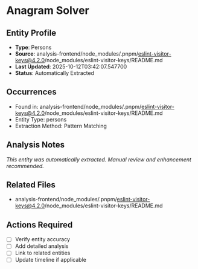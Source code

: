 # Anagram Solver

## Entity Profile
- **Type**: Persons
- **Source**: analysis-frontend/node_modules/.pnpm/eslint-visitor-keys@4.2.0/node_modules/eslint-visitor-keys/README.md
- **Last Updated**: 2025-10-12T03:42:07.547700
- **Status**: Automatically Extracted

## Occurrences
- Found in: analysis-frontend/node_modules/.pnpm/eslint-visitor-keys@4.2.0/node_modules/eslint-visitor-keys/README.md
- Entity Type: persons
- Extraction Method: Pattern Matching

## Analysis Notes
*This entity was automatically extracted. Manual review and enhancement recommended.*

## Related Files
- analysis-frontend/node_modules/.pnpm/eslint-visitor-keys@4.2.0/node_modules/eslint-visitor-keys/README.md

## Actions Required
- [ ] Verify entity accuracy
- [ ] Add detailed analysis
- [ ] Link to related entities
- [ ] Update timeline if applicable
